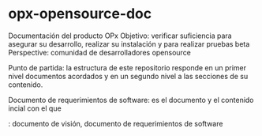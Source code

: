 # opx-opensource-doc
Documentación del producto OPx
Objetivo: verificar suficiencia para asegurar su desarrollo, realizar su instalación y para realizar pruebas beta
Perspective: comunidad de desarrolladores opensource

Punto de partida: la estructura de este repositorio responde en un primer nivel documentos acordados y en un segundo nivel a las secciones de su contenido. 

Documento de requerimientos de software: es el documento y el contenido incial con el que 


: documento de visión, documento de requerimientos de software
